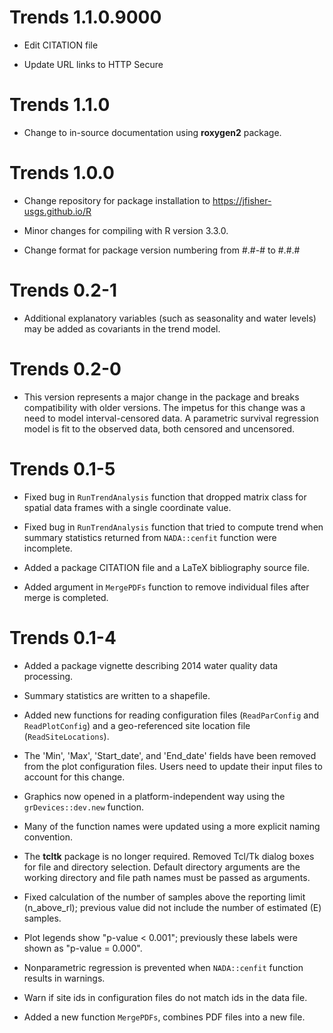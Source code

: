 # Trends 1.1.0.9000

- Edit CITATION file

- Update URL links to HTTP Secure

# Trends 1.1.0

- Change to in-source documentation using **roxygen2** package.

# Trends 1.0.0

- Change repository for package installation to https://jfisher-usgs.github.io/R

- Minor changes for compiling with R version 3.3.0.

- Change format for package version numbering from #.#-# to #.#.#

# Trends 0.2-1

- Additional explanatory variables (such as seasonality and water levels) may be added as covariants in the trend model.

# Trends 0.2-0

- This version represents a major change in the package and breaks compatibility with older versions.
  The impetus for this change was a need to model interval-censored data.
  A parametric survival regression model is fit to the observed data, both censored and uncensored.

# Trends 0.1-5

- Fixed bug in `RunTrendAnalysis` function that dropped matrix class for spatial data frames with a single coordinate value.

- Fixed bug in `RunTrendAnalysis` function that tried to compute trend when summary statistics returned from `NADA::cenfit` function were incomplete.

- Added a package CITATION file and a LaTeX bibliography source file.

- Added argument in `MergePDFs` function to remove individual files after merge is completed.

# Trends 0.1-4

- Added a package vignette describing 2014 water quality data processing.

- Summary statistics are written to a shapefile.

- Added new functions for reading configuration files (`ReadParConfig` and `ReadPlotConfig`) and a geo-referenced site location file (`ReadSiteLocations`).

- The 'Min', 'Max', 'Start_date', and 'End_date' fields have been removed from the plot configuration files.
  Users need to update their input files to account for this change.

- Graphics now opened in a platform-independent way using the `grDevices::dev.new` function.

- Many of the function names were updated using a more explicit naming convention.

- The **tcltk** package is no longer required.
  Removed Tcl/Tk dialog boxes for file and directory selection.
  Default directory arguments are the working directory and file path names must be passed as arguments.

- Fixed calculation of the number of samples above the reporting limit (n_above_rl); previous value did not include the number of estimated (E) samples.

- Plot legends show "p-value < 0.001"; previously these labels were shown as "p-value = 0.000".

- Nonparametric regression is prevented when `NADA::cenfit` function results in warnings.

- Warn if site ids in configuration files do not match ids in the data file.

- Added a new function `MergePDFs`, combines PDF files into a new file.
